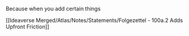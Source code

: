 Because when you add certain things

[[Ideaverse Merged/Atlas/Notes/Statements/Folgezettel - 100a.2 Adds Upfront Friction]]
